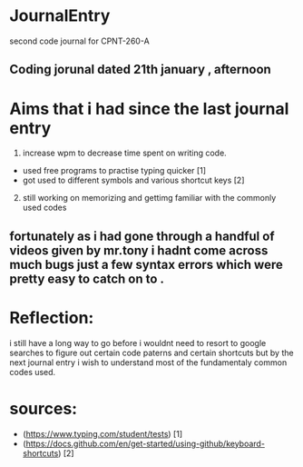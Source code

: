 # JournalEntry
second code journal for CPNT-260-A
## Coding jorunal dated 21th january , afternoon
# Aims that i had since the last journal entry
1.  increase wpm to decrease time spent on writing code.
- used free programs to practise typing quicker [1]
- got used to different symbols and various shortcut keys [2]
2. still working on memorizing and gettimg familiar with the commonly used codes

## fortunately as i had gone through a handful of videos given by mr.tony i hadnt come across much bugs just a few syntax errors which were pretty easy to catch on to .

# Reflection: 
i still have a long way to go before i wouldnt need to resort to google searches to figure out certain code paterns 
and certain shortcuts but by the next journal entry i wish to understand most of the fundamentaly common codes used.





# sources:
* (https://www.typing.com/student/tests) [1]
* (https://docs.github.com/en/get-started/using-github/keyboard-shortcuts) [2]
